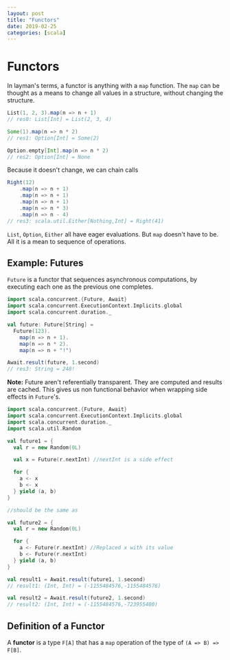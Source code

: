 ```yaml
---
layout: post
title: "Functors"
date: 2019-02-25
categories: [scala]
---
```


# Functors

In layman's terms, a functor is anything with a `map` function. The `map` can be thought as a means to change all values in a structure, without changing the structure.

```scala
List(1, 2, 3).map(n => n + 1)
// res0: List[Int] = List(2, 3, 4)

Some(1).map(n => n * 2)
// res1: Option[Int] = Some(2)

Option.empty[Int].map(n => n * 2)
// res2: Option[Int] = None
```

Because it doesn't change, we can chain calls

```scala
Right(12)
    .map(n => n + 1)
    .map(n => n + 1)
    .map(n => n + 1)
    .map(n => n * 3)
    .map(n => n - 4)
// res3: scala.util.Either[Nothing,Int] = Right(41)
```

`List`, `Option`, `Either` all have eager evaluations. But `map` doesn't have to be. All it is a mean to sequence of operations.

## Example: Futures

`Future` is a functor that sequences asynchronous computations, by executing each one as the previous one completes.

```scala
import scala.concurrent.{Future, Await}
import scala.concurrent.ExecutionContext.Implicits.global
import scala.concurrent.duration._

val future: Future[String] =
  Future(123).
    map(n => n + 1).
    map(n => n * 2).
    map(n => n + "!")

Await.result(future, 1.second)
// res3: String = 248!
```

**Note:** Future aren't referentially transparent. They are computed and results are cached. This gives us non functional behavior when wrapping side effects in `Future`'s.

```scala
import scala.concurrent.{Future, Await}
import scala.concurrent.ExecutionContext.Implicits.global
import scala.concurrent.duration._
import scala.util.Random

val future1 = {
  val r = new Random(0L)

  val x = Future(r.nextInt) //nextInt is a side effect

  for {
    a <- x
    b <- x
  } yield (a, b)
}

//should be the same as

val future2 = {
  val r = new Random(0L)

  for {
    a <- Future(r.nextInt) //Replaced x with its value
    b <- Future(r.nextInt)
  } yield (a, b)
}

val result1 = Await.result(future1, 1.second)
// result1: (Int, Int) = (-1155484576,-1155484576)

val result2 = Await.result(future2, 1.second)
// result2: (Int, Int) = (-1155484576,-723955400)
```

## Definition of a Functor

A **functor** is a type `F[A]` that has a `map` operation of the type of `(A => B) => F[B]`.
